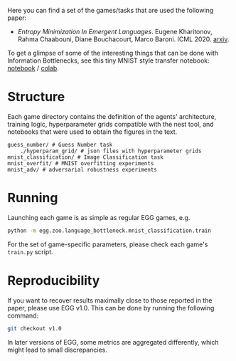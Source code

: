 Here you can find a set of the games/tasks that are used the following paper:
 * _Entropy Minimization In Emergent Languages_. Eugene Kharitonov, Rahma Chaabouni, Diane Bouchacourt, Marco Baroni. ICML 2020.
 [arxiv](https://arxiv.org/abs/1905.13687).

To get a glimpse of some of the interesting things that can be done with Information Bottlenecks, see this tiny MNIST style transfer notebook: [notebook](/egg/zoo/language_bottleneck/mnist-style-transfer-via-bottleneck.ipynb) / [colab](https://colab.research.google.com/github/facebookresearch/EGG/blob/master/egg/zoo/language_bottleneck/mnist-style-transfer-via-bottleneck.ipynb).

# Structure

Each game directory contains the definition of the agents' architecture, training logic, hyperparameter grids compatible
with the nest tool, and notebooks that were used to obtain the figures in the text.

```text
guess_number/ # Guess Number task
    ./hyperparam_grid/ # json files with hyperparameter grids
mnist_classification/ # Image Classification task
mnist_overfit/ # MNIST overfitting experiments
mnist_adv/ # adversarial robustness experiments
```

# Running
Launching each game is as simple as regular EGG games, e.g.
```bash
python -m egg.zoo.language_bottleneck.mnist_classification.train
```

For the set of game-specific parameters, please check each game's `train.py` script.

# Reproducibility
If you want to recover results maximally close to those reported in the paper, please use EGG v1.0. This can be done by running the following command:
```bash
git checkout v1.0
```
In later versions of EGG, some metrics are aggregated differently, which might lead to small discrepancies.
